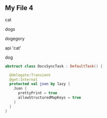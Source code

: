 ## My File 4

<!---docusync cats-to-dogs,dogs-to-cats-->

cat

dogs

dogegory

api 'cat'

dog

<!---/docusync-->

<!---docusync code-->

```kotlin
abstract class DocsSyncTask : DefaultTask() {

  @delegate:Transient
  @get:Internal
  protected val json by lazy {
    Json {
      prettyPrint = true
      allowStructuredMapKeys = true
    }
  }
}
```

<!---/docusync-->
